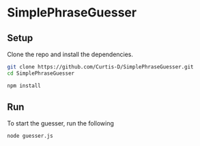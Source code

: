 # SimplePhraseGuesser

## Setup

Clone the repo and install the dependencies.

```bash
git clone https://github.com/Curtis-D/SimplePhraseGuesser.git
cd SimplePhraseGuesser
```

```bash
npm install
```

## Run

To start the guesser, run the following

```bash
node guesser.js
```